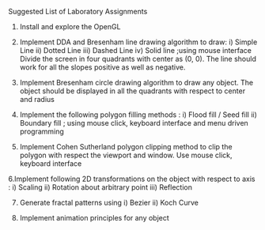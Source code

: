 Suggested List of Laboratory Assignments

1. Install and explore the OpenGL 

2. Implement DDA and Bresenham line drawing algorithm to draw: i) Simple Line ii) Dotted Line 
iii) Dashed Line iv) Solid line ;using mouse interface Divide the screen in four quadrants with 
center as (0, 0). The line should work for all the slopes positive as well as negative.

3. Implement Bresenham circle drawing algorithm to draw any object. The object should be 
displayed in all the quadrants with respect to center and radius

4. Implement the following polygon filling methods : i) Flood fill / Seed fill ii) Boundary fill ; using 
mouse click, keyboard interface and menu driven programming

5. Implement Cohen Sutherland polygon clipping method to clip the polygon with respect the 
viewport and window. Use mouse click, keyboard interface 

6.Implement following 2D transformations on the object with respect to axis :
i) Scaling ii) Rotation about arbitrary point iii) Reflection

7. Generate fractal patterns using i) Bezier ii) Koch Curve 

8. Implement animation principles for any object
